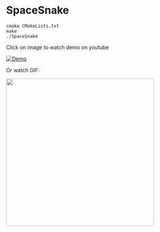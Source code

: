 # SpaceSnake

```
cmake CMakeLists.txt
make
./SpaceSnake
```
Click on image to watch demo on youtube

[![Demo](https://img.youtube.com/vi/ttp9KWFxY7Y/0.jpg)](http://www.youtube.com/watch?v=ttp9KWFxY7Y)

Or watch GIF:


<img src="https://github.com/vesord/HeavyStuffForOtherRepos/blob/master/SpaceSnake/snake.gif" width="400" height="400" />
